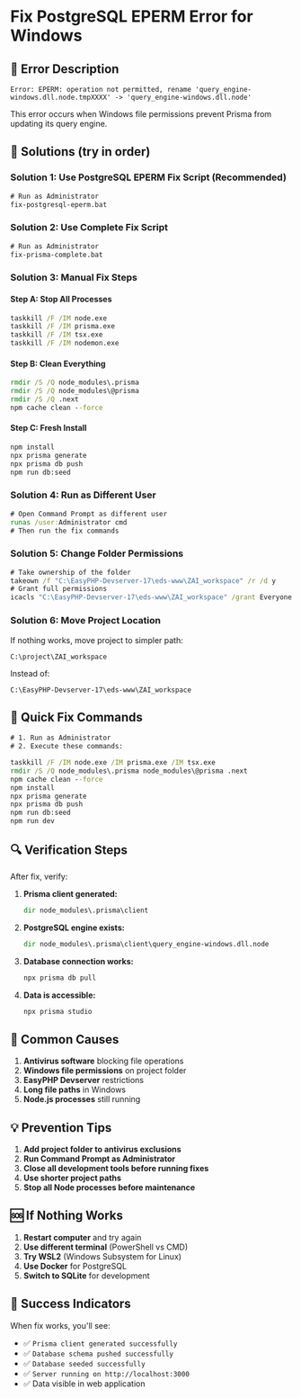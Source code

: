 # Fix PostgreSQL EPERM Error for Windows

## 🚨 Error Description
```
Error: EPERM: operation not permitted, rename 'query_engine-windows.dll.node.tmpXXXX' -> 'query_engine-windows.dll.node'
```

This error occurs when Windows file permissions prevent Prisma from updating its query engine.

## 🔧 Solutions (try in order)

### Solution 1: Use PostgreSQL EPERM Fix Script (Recommended)
```cmd
# Run as Administrator
fix-postgresql-eperm.bat
```

### Solution 2: Use Complete Fix Script
```cmd
# Run as Administrator
fix-prisma-complete.bat
```

### Solution 3: Manual Fix Steps

#### Step A: Stop All Processes
```cmd
taskkill /F /IM node.exe
taskkill /F /IM prisma.exe
taskkill /F /IM tsx.exe
taskkill /F /IM nodemon.exe
```

#### Step B: Clean Everything
```cmd
rmdir /S /Q node_modules\.prisma
rmdir /S /Q node_modules\@prisma
rmdir /S /Q .next
npm cache clean --force
```

#### Step C: Fresh Install
```cmd
npm install
npx prisma generate
npx prisma db push
npm run db:seed
```

### Solution 4: Run as Different User
```cmd
# Open Command Prompt as different user
runas /user:Administrator cmd
# Then run the fix commands
```

### Solution 5: Change Folder Permissions
```cmd
# Take ownership of the folder
takeown /f "C:\EasyPHP-Devserver-17\eds-www\ZAI_workspace" /r /d y
# Grant full permissions
icacls "C:\EasyPHP-Devserver-17\eds-www\ZAI_workspace" /grant Everyone:F /t
```

### Solution 6: Move Project Location
If nothing works, move project to simpler path:
```
C:\project\ZAI_workspace
```
Instead of:
```
C:\EasyPHP-Devserver-17\eds-www\ZAI_workspace
```

## 🎯 Quick Fix Commands

```cmd
# 1. Run as Administrator
# 2. Execute these commands:

taskkill /F /IM node.exe /IM prisma.exe /IM tsx.exe
rmdir /S /Q node_modules\.prisma node_modules\@prisma .next
npm cache clean --force
npm install
npx prisma generate
npx prisma db push
npm run db:seed
npm run dev
```

## 🔍 Verification Steps

After fix, verify:

1. **Prisma client generated:**
   ```cmd
   dir node_modules\.prisma\client
   ```

2. **PostgreSQL engine exists:**
   ```cmd
   dir node_modules\.prisma\client\query_engine-windows.dll.node
   ```

3. **Database connection works:**
   ```cmd
   npx prisma db pull
   ```

4. **Data is accessible:**
   ```cmd
   npx prisma studio
   ```

## 🚨 Common Causes

1. **Antivirus software** blocking file operations
2. **Windows file permissions** on project folder
3. **EasyPHP Devserver** restrictions
4. **Long file paths** in Windows
5. **Node.js processes** still running

## 💡 Prevention Tips

1. **Add project folder to antivirus exclusions**
2. **Run Command Prompt as Administrator**
3. **Close all development tools before running fixes**
4. **Use shorter project paths**
5. **Stop all Node processes before maintenance**

## 🆘 If Nothing Works

1. **Restart computer** and try again
2. **Use different terminal** (PowerShell vs CMD)
3. **Try WSL2** (Windows Subsystem for Linux)
4. **Use Docker** for PostgreSQL
5. **Switch to SQLite** for development

## 🎉 Success Indicators

When fix works, you'll see:
- ✅ `Prisma client generated successfully`
- ✅ `Database schema pushed successfully`
- ✅ `Database seeded successfully`
- ✅ `Server running on http://localhost:3000`
- ✅ Data visible in web application